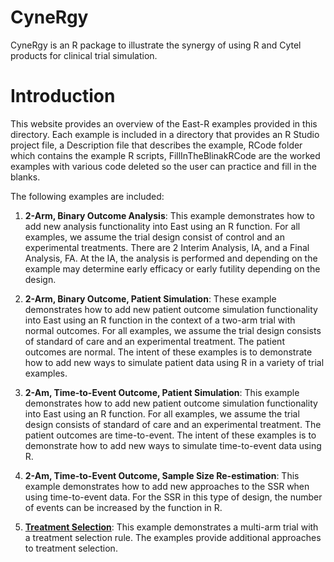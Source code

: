 # CyneRgy
CyneRgy is an R package to illustrate the synergy of using R and Cytel products for clinical trial simulation.  



# Introduction
This website provides an overview of the East-R examples provided in this directory.  Each example is included in a directory that provides an R Studio project file, a Description file that describes the example,  RCode folder which contains the example R scripts, FillInTheBlinakRCode are the worked examples with various code deleted so the user can practice and fill in the blanks. 

The following examples are included:

1. **2-Arm, Binary Outcome Analysis**: This example demonstrates how to add new analysis functionality  into East using an R function.  For all examples, we assume the trial design consist of control and an experimental treatments. There are 2 Interim Analysis, IA, and a Final Analysis, FA. At the IA, the analysis is performed and depending on the example may determine early efficacy or early futility depending on the design.

1. **2-Arm, Binary Outcome, Patient Simulation**: These example demonstrates how to add new patient outcome simulation functionality into East using an R function in the context of a two-arm trial with normal outcomes. For all examples, we assume the trial design consists of standard of care and an experimental treatment.  The patient outcomes are normal.  The intent of these examples is to demonstrate how to add new ways to simulate patient data using R in a variety of trial examples.        

1. **2-Am, Time-to-Event Outcome, Patient Simulation**: This example demonstrates how to add new patient outcome simulation functionality into East using an R function.  For all examples, we assume the trial design consists of standard of care and an experimental treatment.  The patient outcomes are time-to-event.  The intent of these examples is to demonstrate how to add new ways to simulate time-to-event data using R.  

1. **2-Am, Time-to-Event Outcome, Sample Size Re-estimation**: This example demonstrates how to add new approaches to the SSR when using time-to-event data. For the SSR in this type of design, the number of events can be increased by the function in R.

1. **[Treatment Selection](articles/TreatmentSelection/TreatmentSelectionDescription.html)**: This example demonstrates a multi-arm trial with a treatment selection rule.  The examples provide additional approaches to treatment selection. 
